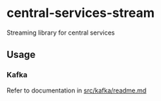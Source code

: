 # central-services-stream
Streaming library for central services

## Usage

### Kafka

Refer to documentation in [src/kafka/readme.md](./src/kafka/readme.md)
